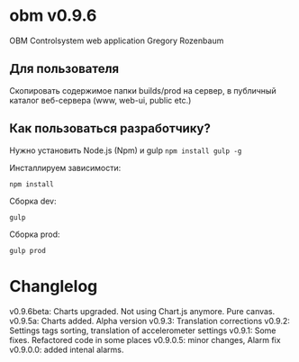# obm v0.9.6
OBM Controlsystem web application
Gregory Rozenbaum

## Для пользователя
Скопировать содержимое папки builds/prod на сервер, в публичный каталог веб-сервера (www, web-ui, public etc.)

## Как пользоваться разработчику?
Нужно установить Node.js (Npm) и gulp `npm install gulp -g`

Инсталлируем зависимости:
```
npm install
```

Сборка dev:
```
gulp
```

Сборка prod:
```
gulp prod
```

# Changlelog
v0.9.6beta: Charts upgraded. Not using Chart.js anymore. Pure canvas.
v0.9.5a: Charts added. Alpha version
v0.9.3: Translation corrections
v0.9.2: Settings tags sorting, translation of accelerometer settings
v0.9.1: Some fixes. Refactored code in some places
v0.9.0.5: minor changes, Alarm fix
v0.9.0.0: added intenal alarms.